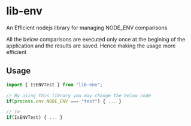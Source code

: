 # lib-env
An Efficient nodejs library for managing NODE_ENV comparisons

All the below comparisons are executed only once at the begining of the application and the results are saved. Hence making the usage more efficient
## Usage

```javascript
import { IsENVTest } from "lib-env";

// By using this library you may change the below code
if(process.env.NODE_ENV === "test") { ... }

// To 
if(IsENVTest) { ... }

```
